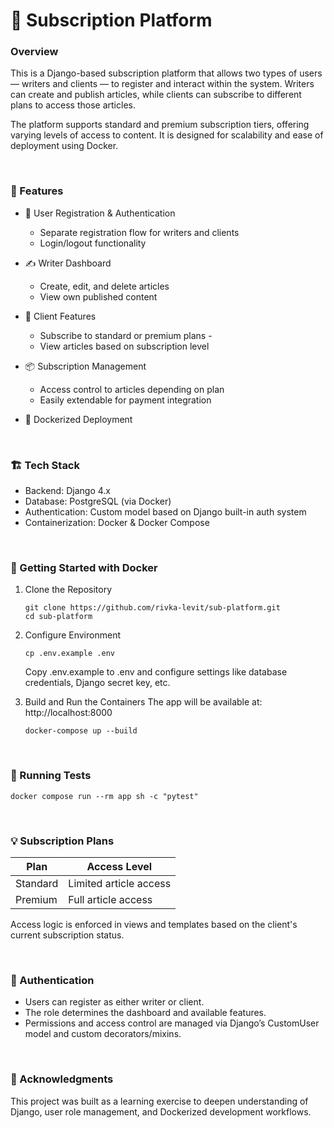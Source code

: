 # 📰 Subscription Platform

### Overview

This is a Django-based subscription platform that allows two types of users — 
writers and clients — to register and interact within the system. Writers 
can create and publish articles, while clients can subscribe to different 
plans to access those articles.

The platform supports standard and premium subscription tiers, offering 
varying levels of access to content. It is designed for scalability and ease 
of deployment using Docker.

<br>

### 🚀 Features

- 🔐 User Registration & Authentication
    - Separate registration flow for writers and clients
    - Login/logout functionality

- ✍️ Writer Dashboard
    - Create, edit, and delete articles
    - View own published content

- 📖 Client Features
    - Subscribe to standard or premium plans - 
    - View articles based on subscription level

- 📦 Subscription Management
    - Access control to articles depending on plan
    - Easily extendable for payment integration

- 🐳 Dockerized Deployment

<br>

### 🏗️ Tech Stack

- Backend: Django 4.x
- Database: PostgreSQL (via Docker)
- Authentication: Custom model based on Django built-in auth system
- Containerization: Docker & Docker Compose

<br>

### 🐳 Getting Started with Docker

1. Clone the Repository
    ```
    git clone https://github.com/rivka-levit/sub-platform.git
    cd sub-platform
   ```
   
2. Configure Environment
    ```
    cp .env.example .env
   ```
    
    Copy .env.example to .env and configure settings like database 
    credentials, Django secret key, etc.


3. Build and Run the Containers
    The app will be available at: http://localhost:8000
    ```
    docker-compose up --build
   ```

<br>

### 🧪 Running Tests

```
docker compose run --rm app sh -c "pytest"
```

<br>

### 💡 Subscription Plans

| Plan      | Access Level           |
|-----------|------------------------|
| Standard  | Limited article access |
| Premium   | Full article access    |

Access logic is enforced in views and templates based on the client's current 
subscription status.

<br>

### 🔐 Authentication

- Users can register as either writer or client.
- The role determines the dashboard and available features.
- Permissions and access control are managed via Django’s CustomUser model and custom decorators/mixins.

<br>

### 🙌 Acknowledgments

This project was built as a learning exercise to deepen understanding of Django, user role management, and Dockerized 
development workflows.
